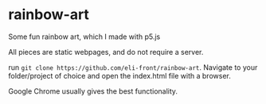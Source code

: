 # rainbow-art
Some fun rainbow art, which I made with p5.js

All pieces are static webpages, and do not require a server.

run `git clone https://github.com/eli-front/rainbow-art`.
Navigate to your folder/project of choice and open the index.html file with a browser.

Google Chrome usually gives the best functionality.
